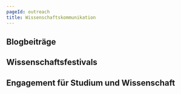 ```yaml
---
pageId: outreach
title: Wissenschaftskommunikation
---
```


## Blogbeiträge

## Wissenschaftsfestivals

## Engagement für Studium und Wissenschaft
